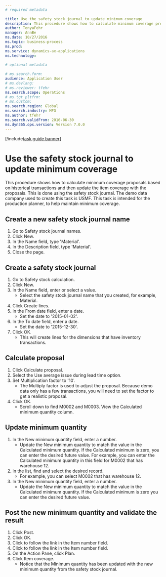 ```yaml
--- 
# required metadata 
 
title: Use the safety stock journal to update minimum coverage
description: This procedure shows how to calculate minimum coverage proposals based on historical transactions and then update the item coverage with the proposals. 
author: TonyaFehr 
manager: AnnBe 
ms.date: 10/27/2016
ms.topic: business-process 
ms.prod:  
ms.service: dynamics-ax-applications 
ms.technology:  
 
# optional metadata 
 
# ms.search.form:   
audience: Application User 
# ms.devlang:  
# ms.reviewer: tfehr 
ms.search.scope: Operations 
# ms.tgt_pltfrm:  
# ms.custom:  
ms.search.region: Global
ms.search.industry: MFG
ms.author: tfehr 
ms.search.validFrom: 2016-06-30 
ms.dyn365.ops.version: Version 7.0.0 
---
```


[!include[task guide banner](.../includes/task-guide-banner.md)]

# Use the safety stock journal to update minimum coverage

This procedure shows how to calculate minimum coverage proposals based on historical transactions and then update the item coverage with the proposals. This is done using the safety stock journal. The demo data company used to create this task is USMF. This task is intended for the production planner, to help maintain minimum coverage.


## Create a new safety stock journal name
1. Go to Safety stock journal names.
2. Click New.
3. In the Name field, type 'Material'.
4. In the Description field, type 'Material'.
5. Close the page.

## Create a safety stock journal
1. Go to Safety stock calculation.
2. Click New.
3. In the Name field, enter or select a value.
    * Select the safety stock journal name that you created, for example, Material.  
4. Click Create lines.
5. In the From date field, enter a date.
    * Set the date to '2015-01-02'.  
6. In the To date field, enter a date.
    * Set the date to '2015-12-30'.  
7. Click OK.
    * This will create lines for the dimensions that have inventory transactions.  

## Calculate proposal
1. Click Calculate proposal.
2. Select the Use average issue during lead time option.
3. Set Multiplication factor to '10'.
    * The Multiply factor is used to adjust the proposal. Because demo data only has a few transactions, you will need to set the factor to get a realistic proposal.  
4. Click OK.
    * Scroll down to find M0002 and M0003. View the Calculated minimum quantity column.   

## Update minimum quantity
1. In the New minimum quantity field, enter a number.
    * Update the New minimum quantity to match the value in the Calculated minimum quantity. If the Calculated minimum is zero,  you can enter the desired future value. For example, you can enter the Calculated minimum quantity in this field for M0002 that has warehouse 12.  
2. In the list, find and select the desired record.
    * For example, you can select M0002 that has warehouse 12.  
3. In the New minimum quantity field, enter a number.
    * Update the New minimum quantity to match the value in the Calculated minimum quantity. If the Calculated minimum is zero you can enter the desired future value.  

## Post the new minimum quantity and validate the result
1. Click Post.
2. Click OK.
3. Click to follow the link in the Item number field.
4. Click to follow the link in the Item number field.
5. On the Action Pane, click Plan.
6. Click Item coverage.
    * Notice that the Minimum quantity has been updated with the new minimum quantity from the safety stock journal.  

